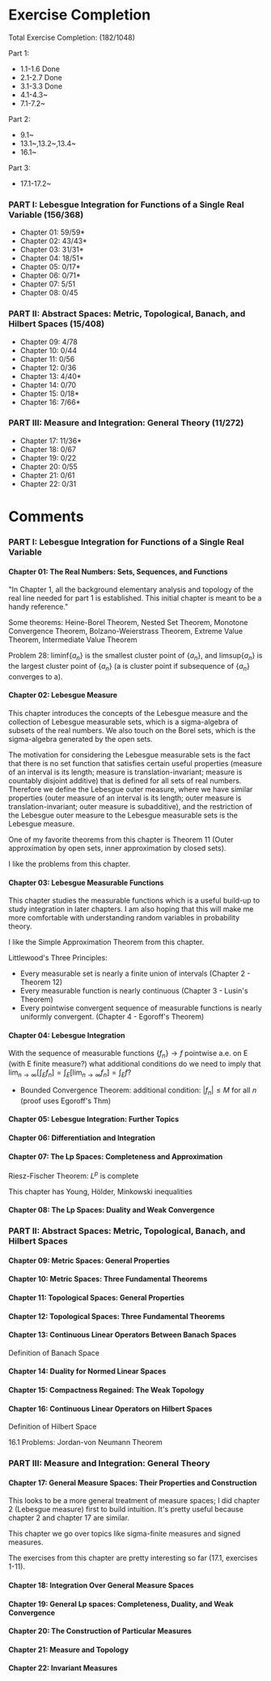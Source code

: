 # Exercise Completion

Total Exercise Completion: (182/1048)

Part 1:
- 1.1-1.6 Done
- 2.1-2.7 Done
- 3.1-3.3 Done
- 4.1-4.3~ 
- 7.1-7.2~

Part 2:
- 9.1~
- 13.1~,13.2~,13.4~
- 16.1~

Part 3:
- 17.1-17.2~

### PART I: Lebesgue Integration for Functions of a Single Real Variable (156/368)
- Chapter 01: 59/59*
- Chapter 02: 43/43*
- Chapter 03: 31/31*
- Chapter 04: 18/51*
- Chapter 05: 0/17*
- Chapter 06: 0/71*
- Chapter 07: 5/51
- Chapter 08: 0/45

### PART II: Abstract Spaces: Metric, Topological, Banach, and Hilbert Spaces (15/408)
- Chapter 09: 4/78
- Chapter 10: 0/44
- Chapter 11: 0/56
- Chapter 12: 0/36
- Chapter 13: 4/40*
- Chapter 14: 0/70
- Chapter 15: 0/18*
- Chapter 16: 7/66*

### PART III: Measure and Integration: General Theory (11/272)
- Chapter 17: 11/36*
- Chapter 18: 0/67
- Chapter 19: 0/22
- Chapter 20: 0/55
- Chapter 21: 0/61
- Chapter 22: 0/31

# Comments

### PART I: Lebesgue Integration for Functions of a Single Real Variable

#### Chapter 01: The Real Numbers: Sets, Sequences, and Functions

"In Chapter 1, all the background elementary analysis and topology of the real line needed for part 1 is established.
This initial chapter is meant to be a handy reference."

Some theorems: Heine-Borel Theorem, Nested Set Theorem, Monotone Convergence Theorem, Bolzano-Weierstrass Theorem, Extreme Value Theorem, Intermediate Value Theorem

Problem 28: liminf{$a_n$} is the smallest cluster point of {$a_n$}, and limsup{$a_n$} is the largest cluster point of {$a_n$} (a is cluster point if subsequence of {$a_n$} converges to a).

#### Chapter 02: Lebesgue Measure

This chapter introduces the concepts of the Lebesgue measure and the collection of Lebesgue measurable sets, which is a sigma-algebra of subsets of the real numbers.
We also touch on the Borel sets, which is the sigma-algebra generated by the open sets.

The motivation for considering the Lebesgue measurable sets is the fact that there is no set function that satisfies certain useful properties (measure of an interval is its length; measure is translation-invariant; measure is countably disjoint additive) that is defined for all sets of real numbers.
Therefore we define the Lebesgue outer measure, where we have similar properties (outer measure of an interval is its length; outer measure is translation-invariant; outer measure is subadditive), and the restriction of the Lebesgue outer measure to the Lebesgue measurable sets is the Lebesgue measure.

One of my favorite theorems from this chapter is Theorem 11 (Outer approximation by open sets, inner approximation by closed sets).

I like the problems from this chapter.

 #### Chapter 03: Lebesgue Measurable Functions

This chapter studies the measurable functions which is a useful build-up to study integration in later chapters.
I am also hoping that this will make me more comfortable with understanding random variables in probability theory.

I like the Simple Approximation Theorem from this chapter.

Littlewood's Three Principles:
- Every measurable set is nearly a finite union of intervals (Chapter 2 - Theorem 12)
- Every measurable function is nearly continuous (Chapter 3 - Lusin's Theorem)
- Every pointwise convergent sequence of measurable functions is nearly uniformly convergent. (Chapter 4 - Egoroff's Theorem)

 #### Chapter 04: Lebesgue Integration

With the sequence of measurable functions $\{f_n\}\to f$ pointwise a.e. on E (with E finite measure?) what additional conditions do we need to imply that $\lim_{n\to\infty}[\int_Ef_n]=\int_E[\lim_{n\to\infty}f_n]=\int_Ef?$
- Bounded Convergence Theorem: additional condition: $|f_n|\le M$ for all $n$ (proof uses Egoroff's Thm)

 #### Chapter 05: Lebesgue Integration: Further Topics

 #### Chapter 06: Differentiation and Integration

 #### Chapter 07: The Lp Spaces: Completeness and Approximation

Riesz-Fischer Theorem: $L^p$ is complete

This chapter has Young, Hölder, Minkowski inequalities

 #### Chapter 08: The Lp Spaces: Duality and Weak Convergence


### PART II: Abstract Spaces: Metric, Topological, Banach, and Hilbert Spaces

 #### Chapter 09: Metric Spaces: General Properties

 #### Chapter 10: Metric Spaces: Three Fundamental Theorems

 #### Chapter 11: Topological Spaces: General Properties

 #### Chapter 12: Topological Spaces: Three Fundamental Theorems

 #### Chapter 13: Continuous Linear Operators Between Banach Spaces

 Definition of Banach Space

 #### Chapter 14: Duality for Normed Linear Spaces

 #### Chapter 15: Compactness Regained: The Weak Topology

 #### Chapter 16: Continuous Linear Operators on Hilbert Spaces

 Definition of Hilbert Space

 16.1 Problems: Jordan-von Neumann Theorem


### PART III: Measure and Integration: General Theory

 #### Chapter 17: General Measure Spaces: Their Properties and Construction

This looks to be a more general treatment of measure spaces;
I did chapter 2 (Lebesgue measure) first to build intuition.
It's pretty useful because chapter 2 and chapter 17 are similar.

This chapter we go over topics like sigma-finite measures and signed measures.

The exercises from this chapter are pretty interesting so far (17.1, exercises 1-11).

 #### Chapter 18: Integration Over General Measure Spaces

 #### Chapter 19: General Lp spaces: Completeness, Duality, and Weak Convergence

 #### Chapter 20: The Construction of Particular Measures

 #### Chapter 21: Measure and Topology

 #### Chapter 22: Invariant Measures

